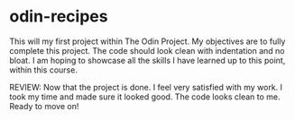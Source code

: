 # odin-recipes
This will my first project within The Odin Project.
My objectives are to fully complete this project.
The code should look clean with indentation and no bloat.
I am hoping to showcase all the skills I have learned up to this point, within this course.

REVIEW: Now that the project is done. I feel very satisfied with my work. I took my time and made sure it looked good. The code looks clean to me. Ready to move on!